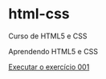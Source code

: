 # html-css
 Curso de HTML5 e CSS

Aprendendo HTML5 e CSS

 <a href="https://kaiqueoleme.github.io/html-css/exercicios/ex001/index.html">Executar o exercício 001 </a>